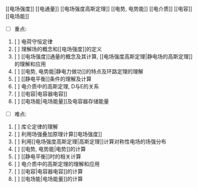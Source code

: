 
[[电场强度]]
[[电通量]]
[[电场强度高斯定理]]
[[电势, 电势能]]
[[电介质]]
[[电容]]
[[电场能]]

- [ ] 重点: 
1. [ ] 电荷守恒定律
2. [ ] 理解场的概念和[[电场强度]]的定义
3. [ ] [[电场强度]]通量的概念及其计算, [[电场强度高斯定理|静电场的高斯定理]]的理解和应用
4. [ ] [[电势, 电势能|静电力做功]]的特点及环路定理的理解
5. [ ] [[静电平衡]]条件的理解及计算
6. [ ] 电介质中的高斯定理, D与E的关系
7. [ ] [[电容|电容器电容]]
8. [ ] [[电场能|电场能量]]及电容器存储能量

- [ ] 难点:
1. [ ] 库仑定律的理解
2. [ ] 利用场强叠加原理计算[[电场强度]]
3. [ ] 利用[[电场强度高斯定理|高斯定理]]计算对称性电场的场强分布
4. [ ] [[电势, 电势能|电势]]的计算
5. [ ] [[静电平衡]]时的相关计算
6. [ ] 电介质中的高斯定理的理解和应用
7. [ ] [[电容|电容器电容]]的计算
8. [ ] [[电场能|电场能量]]的计算